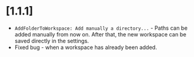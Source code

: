 # [1.1.1]

- `AddFolderToWorkspace: Add manually a directory...` - Paths can be added manually from now on. After that, the new workspace can be saved directly in the settings.
- Fixed bug - when a workspace has already been added.
